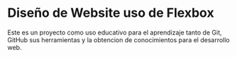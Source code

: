 # Diseño de Website uso de Flexbox

Este es un proyecto como uso educativo para el aprendizaje tanto de Git, GitHub sus
herramientas y la obtencion de conocimientos para el desarrollo web.
